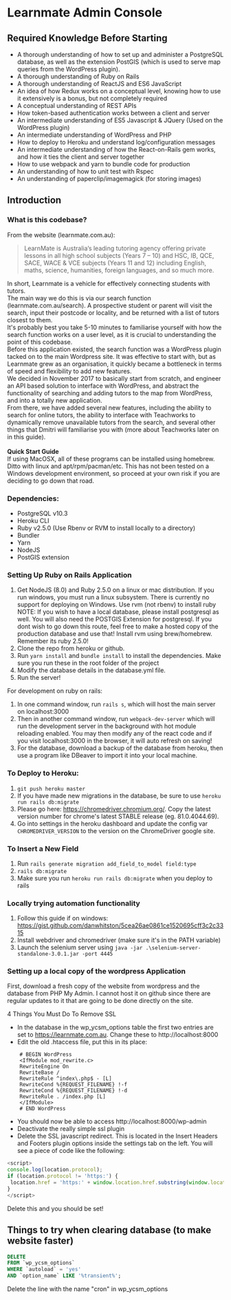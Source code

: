 # Learnmate Admin Console

## Required Knowledge Before Starting

- A thorough understanding of how to set up and administer a PostgreSQL database, as well as the extension PostGIS (which is used to serve map queries from the WordPress plugin).
- A thorough understanding of Ruby on Rails
- A thorough understanding of ReactJS and ES6 JavaScript
- An idea of how Redux works on a conceptual level, knowing how to use it extensively is a bonus, but not completely required
- A conceptual understanding of REST APIs
- How token-based authentication works between a client and server
- An intermediate understanding of ES5 Javascript & JQuery (Used on the WordPress plugin)
- An intermediate understanding of WordPress and PHP
- How to deploy to Heroku and understand log/configuration messages
- An intermediate understanding of how the React-on-Rails gem works, and how it ties the client and server together
- How to use webpack and yarn to bundle code for production
- An understanding of how to unit test with Rspec
- An understanding of paperclip/imagemagick (for storing images)

## Introduction

### What is this codebase?
From the website (learnmate.com.au):

> LearnMate is Australia’s leading tutoring agency offering private lessons in all high school subjects (Years 7 – 10) and HSC, IB, QCE, SACE, WACE & VCE subjects (Years 11 and 12) including English, maths, science, humanities, foreign languages, and so much more.

In short, Learnmate is a vehicle for effectively connecting students with tutors. \
The main way we do this is via our search function (learnmate.com.au/search). A prospective student or parent will visit the search, input their postcode or locality, and be returned with a list of tutors closest to them. \
It's probably best you take 5-10 minutes to familiarise yourself with how the search function works on a user level, as it is crucial to understanding the point of this codebase.\
Before this application existed, the search function was a WordPress plugin tacked on to the main Wordpress site. It was effective to start with, but as Learnmate grew as an organisation, it quickly became a bottleneck in terms of speed and flexibility to add new features. \
We decided in November 2017 to basically start from scratch, and engineer an API based solution to interface with WordPress, and abstract the functionality of searching and adding tutors to the map from WordPress, and into a totally new application. \
From there, we have added several new features, including the ability to search for online tutors, the ability to interface with Teachworks to dynamically remove unavailable tutors from the search, and several other things that Dmitri will familiarise you with (more about Teachworks later on in this guide).
\
\
**Quick Start Guide**\
If using MacOSX, all of these programs can be installed using homebrew. Ditto with linux and apt/rpm/pacman/etc. This has not been tested on a Windows development environment, so proceed at your own risk if you are deciding to go down that road. 

### Dependencies:

- PostgreSQL v10.3
- Heroku CLI
- Ruby v2.5.0 (Use Rbenv or RVM to install locally to a directory)
- Bundler
- Yarn
- NodeJS
- PostGIS extension

### Setting Up Ruby on Rails Application

1. Get NodeJS (8.0) and Ruby 2.5.0 on a linux or mac distribution. If you run windows, you must run a linux subsystem. There is currently no support for deploying on Windows. Use rvm (not rbenv) to install ruby
   NOTE: If you wish to have a local database, please install postgresql as well. You will also need the POSTGIS Extension for postgresql. If you dont wish to go down this route, feel free to make a hosted copy of the production database and use that!
   Install rvm using brew/homebrew. Remember its ruby 2.5.0!
2. Clone the repo from heroku or github.
3. Run `yarn install` and `bundle install` to install the dependencies. Make sure you run these in the root folder of the project
4. Modify the database details in the database.yml file.
5. Run the server!

For development on ruby on rails:
1. In one command window, run ```rails s```, which will host the main server on localhost:3000
2. Then in another command window, run ```webpack-dev-server``` which will run the development server in the background with hot module reloading enabled. You may then modify any of the react code and if you visit localhost:3000 in the browser, it will auto refresh on saving!
3. For the database, download a backup of the database from heroku, then use a program like DBeaver to import it into your local machine.

### To Deploy to Heroku:
1. ```git push heroku master```
2. If you have made new migrations in the database, be sure to use ```heroku run rails db:migrate```
3. Please go here: https://chromedriver.chromium.org/. Copy the latest version number for chrome's latest STABLE release (eg. 81.0.4044.69).
4. Go into settings in the heroku dashboard and update the config var ```CHROMEDRIVER_VERSION``` to the version on the ChromeDriver google site.

### To Insert a New Field
1. Run ```rails generate migration add_field_to_model field:type```
2. ```rails db:migrate```
3. Make sure you run ```heroku run rails db:migrate``` when you deploy to rails

### Locally trying automation functionality

1. Follow this guide if on windows: https://gist.github.com/danwhitston/5cea26ae0861ce1520695cff3c2c3315
2. Install webdriver and chromedriver (make sure it's in the PATH variable)
3. Launch the selenium server using ```java -jar .\selenium-server-standalone-3.0.1.jar -port 4445```

### Setting up a local copy of the wordpress Application

First, download a fresh copy of the website from wordpress and the database from PHP My Admin. I cannot host it on github since there are regular updates to it that are going to be done directly on the site.

4 Things You Must Do To Remove SSL

- In the database in the wp_ycsm_options table the first two entries are set to https://learnmate.com.au. Change these to http://localhost:8000
- Edit the old .htaccess file, put this in its place:

```
    # BEGIN WordPress
    <IfModule mod_rewrite.c>
    RewriteEngine On
    RewriteBase /
    RewriteRule ^index\.php$ - [L]
    RewriteCond %{REQUEST_FILENAME} !-f
    RewriteCond %{REQUEST_FILENAME} !-d
    RewriteRule . /index.php [L]
    </IfModule>
    # END WordPress
```
- You should now be able to access http://localhost:8000/wp-admin
- Deactivate the really simple ssl plugin
- Delete the SSL javascript redirect. This is located in the Insert Headers and Footers plugin options inside the settings tab on the left. You will see a piece of code like the following:

```javascript
<script>
console.log(location.protocol);
if (location.protocol != 'https:') {
 location.href = 'https:' + window.location.href.substring(window.location.protocol.length);
}
</script>
```

Delete this and you should be set!


## Things to try when clearing database (to make website faster)

```sql
DELETE 
FROM `wp_ycsm_options` 
WHERE `autoload` = 'yes'
AND `option_name` LIKE '%transient%';
```

Delete the line with the name "cron" in wp_ycsm_options
